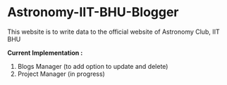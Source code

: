 # Astronomy-IIT-BHU-Blogger

This website is to write data to the official website of Astronomy Club, IIT BHU

<b>Current Implementation :</b>
<ol>
  <li>Blogs Manager (to add option to update and delete)</li>
  <li>Project Manager (in progress)</li>
</ol>
